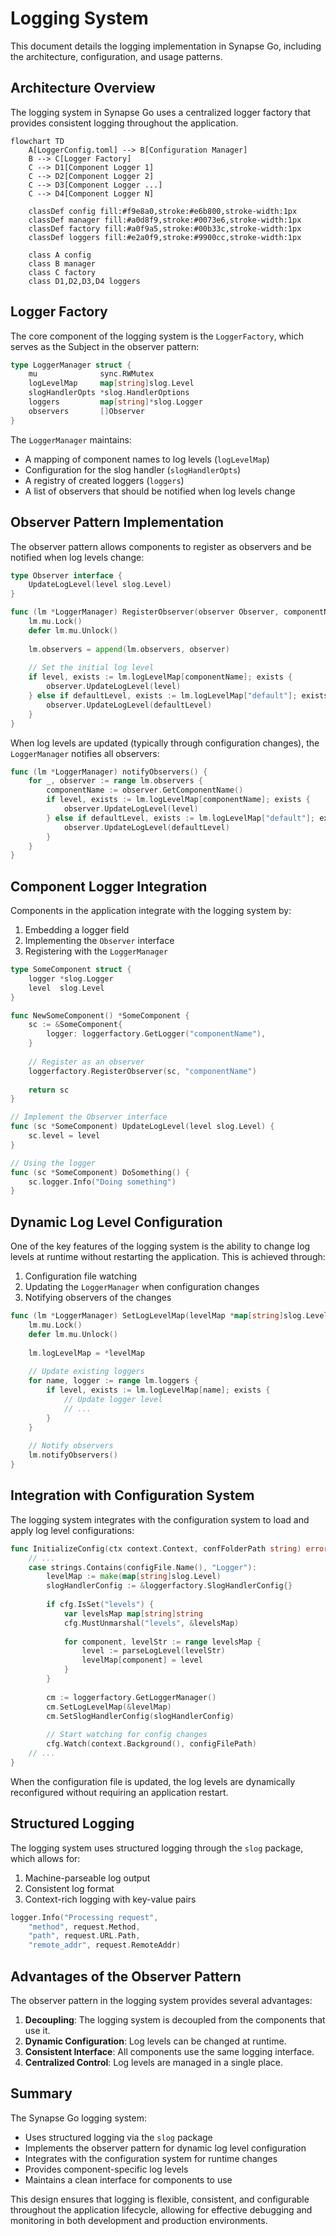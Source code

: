 # Logging System

This document details the logging implementation in Synapse Go, including the architecture, configuration, and usage patterns.

## Architecture Overview

The logging system in Synapse Go uses a centralized logger factory that provides consistent logging throughout the application.

```mermaid
flowchart TD
    A[LoggerConfig.toml] --> B[Configuration Manager]
    B --> C[Logger Factory]
    C --> D1[Component Logger 1]
    C --> D2[Component Logger 2]
    C --> D3[Component Logger ...]
    C --> D4[Component Logger N]
    
    classDef config fill:#f9e8a0,stroke:#e6b800,stroke-width:1px
    classDef manager fill:#a0d8f9,stroke:#0073e6,stroke-width:1px
    classDef factory fill:#a0f9a5,stroke:#00b33c,stroke-width:1px
    classDef loggers fill:#e2a0f9,stroke:#9900cc,stroke-width:1px
    
    class A config
    class B manager
    class C factory
    class D1,D2,D3,D4 loggers
```

## Logger Factory

The core component of the logging system is the `LoggerFactory`, which serves as the Subject in the observer pattern:

```go
type LoggerManager struct {
    mu              sync.RWMutex
    logLevelMap     map[string]slog.Level
    slogHandlerOpts *slog.HandlerOptions
    loggers         map[string]*slog.Logger
    observers       []Observer
}
```

The `LoggerManager` maintains:
- A mapping of component names to log levels (`logLevelMap`)
- Configuration for the slog handler (`slogHandlerOpts`)
- A registry of created loggers (`loggers`)
- A list of observers that should be notified when log levels change

## Observer Pattern Implementation

The observer pattern allows components to register as observers and be notified when log levels change:

```go
type Observer interface {
    UpdateLogLevel(level slog.Level)
}

func (lm *LoggerManager) RegisterObserver(observer Observer, componentName string) {
    lm.mu.Lock()
    defer lm.mu.Unlock()
    
    lm.observers = append(lm.observers, observer)
    
    // Set the initial log level
    if level, exists := lm.logLevelMap[componentName]; exists {
        observer.UpdateLogLevel(level)
    } else if defaultLevel, exists := lm.logLevelMap["default"]; exists {
        observer.UpdateLogLevel(defaultLevel)
    }
}
```

When log levels are updated (typically through configuration changes), the `LoggerManager` notifies all observers:

```go
func (lm *LoggerManager) notifyObservers() {
    for _, observer := range lm.observers {
        componentName := observer.GetComponentName()
        if level, exists := lm.logLevelMap[componentName]; exists {
            observer.UpdateLogLevel(level)
        } else if defaultLevel, exists := lm.logLevelMap["default"]; exists {
            observer.UpdateLogLevel(defaultLevel)
        }
    }
}
```

## Component Logger Integration

Components in the application integrate with the logging system by:

1. Embedding a logger field
2. Implementing the `Observer` interface
3. Registering with the `LoggerManager`

```go
type SomeComponent struct {
    logger *slog.Logger
    level  slog.Level
}

func NewSomeComponent() *SomeComponent {
    sc := &SomeComponent{
        logger: loggerfactory.GetLogger("componentName"),
    }
    
    // Register as an observer
    loggerfactory.RegisterObserver(sc, "componentName")
    
    return sc
}

// Implement the Observer interface
func (sc *SomeComponent) UpdateLogLevel(level slog.Level) {
    sc.level = level
}

// Using the logger
func (sc *SomeComponent) DoSomething() {
    sc.logger.Info("Doing something")
}
```

## Dynamic Log Level Configuration

One of the key features of the logging system is the ability to change log levels at runtime without restarting the application. This is achieved through:

1. Configuration file watching
2. Updating the `LoggerManager` when configuration changes
3. Notifying observers of the changes

```go
func (lm *LoggerManager) SetLogLevelMap(levelMap *map[string]slog.Level) {
    lm.mu.Lock()
    defer lm.mu.Unlock()
    
    lm.logLevelMap = *levelMap
    
    // Update existing loggers
    for name, logger := range lm.loggers {
        if level, exists := lm.logLevelMap[name]; exists {
            // Update logger level
            // ...
        }
    }
    
    // Notify observers
    lm.notifyObservers()
}
```

## Integration with Configuration System

The logging system integrates with the configuration system to load and apply log level configurations:

```go
func InitializeConfig(ctx context.Context, confFolderPath string) error {
    // ...
    case strings.Contains(configFile.Name(), "Logger"):
        levelMap := make(map[string]slog.Level)
        slogHandlerConfig := &loggerfactory.SlogHandlerConfig{}
        
        if cfg.IsSet("levels") {
            var levelsMap map[string]string
            cfg.MustUnmarshal("levels", &levelsMap)
            
            for component, levelStr := range levelsMap {
                level := parseLogLevel(levelStr)
                levelMap[component] = level
            }
        }
        
        cm := loggerfactory.GetLoggerManager()
        cm.SetLogLevelMap(&levelMap)
        cm.SetSlogHandlerConfig(slogHandlerConfig)
        
        // Start watching for config changes
        cfg.Watch(context.Background(), configFilePath)
    // ...
}
```

When the configuration file is updated, the log levels are dynamically reconfigured without requiring an application restart.

## Structured Logging

The logging system uses structured logging through the `slog` package, which allows for:

1. Machine-parseable log output
2. Consistent log format
3. Context-rich logging with key-value pairs

```go
logger.Info("Processing request", 
    "method", request.Method, 
    "path", request.URL.Path, 
    "remote_addr", request.RemoteAddr)
```

## Advantages of the Observer Pattern

The observer pattern in the logging system provides several advantages:

1. **Decoupling**: The logging system is decoupled from the components that use it.
2. **Dynamic Configuration**: Log levels can be changed at runtime.
3. **Consistent Interface**: All components use the same logging interface.
4. **Centralized Control**: Log levels are managed in a single place.

## Summary

The Synapse Go logging system:

- Uses structured logging via the `slog` package
- Implements the observer pattern for dynamic log level configuration
- Integrates with the configuration system for runtime changes
- Provides component-specific log levels
- Maintains a clean interface for components to use

This design ensures that logging is flexible, consistent, and configurable throughout the application lifecycle, allowing for effective debugging and monitoring in both development and production environments.